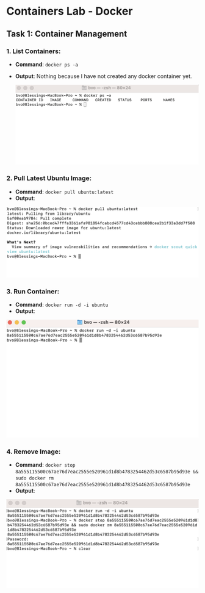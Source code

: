 # Containers Lab - Docker

## Task 1: Container Management

### 1. List Containers:

- **Command**: `docker ps -a`
- **Output**: Nothing because I have not created any docker container yet.

  ![docker container list](list.png)

### 2. Pull Latest Ubuntu Image:

- **Command**: `docker pull ubuntu:latest`
- **Output**:

![image pull](dockerimg.png)

### 3. Run Container:

- **Command**: `docker run -d -i ubuntu`
- **Output**:

![run container](run.png)

### 4. Remove Image:

- **Command**: `docker stop 8a555115500c67ae76d7eac2555e520961d1d8b4783254462d53c6587b95d93e && sudo docker rm 8a555115500c67ae76d7eac2555e520961d1d8b4783254462d53c6587b95d93e`
- **Output**:

![run container](remove.png)
